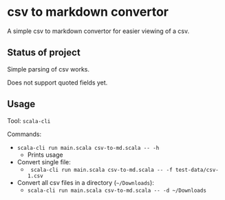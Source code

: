 # csv to markdown convertor

A simple csv to markdown convertor for easier viewing of a csv.

## Status of project

Simple parsing of csv works.

Does not support quoted fields yet.

## Usage

Tool: `scala-cli`

Commands:

- `scala-cli run main.scala csv-to-md.scala -- -h`
    - Prints usage
- Convert single file:
    - ` scala-cli run main.scala csv-to-md.scala -- -f test-data/csv-1.csv`
- Convert all csv files in a directory (`~/Downloads`):
    - `scala-cli run main.scala csv-to-md.scala -- -d ~/Downloads`    
